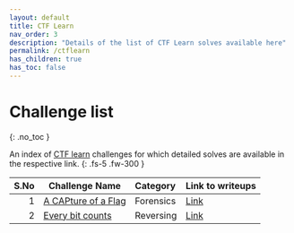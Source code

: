 ```yaml
---
layout: default
title: CTF Learn
nav_order: 3
description: "Details of the list of CTF Learn solves available here"
permalink: /ctflearn
has_children: true
has_toc: false
---
```


# Challenge list
{: .no_toc }

An index of [CTF learn](https://ctflearn.com) challenges for which detailed solves are available in the respective link.
{: .fs-5 .fw-300 }

| S.No | Challenge Name                                            | Category  | Link to writeups                |
| ---: | --------------------------------------------------------- | :-------- | :------------------------------ |
|    1 | [A CAPture of a Flag](https://ctflearn.com/challenge/356) | Forensics | [Link](ctflearn/acapofflag)     |
|    2 | [Every bit counts](https://ctflearn.com/challenge/921)    | Reversing | [Link](ctflearn/everybitcounts) |